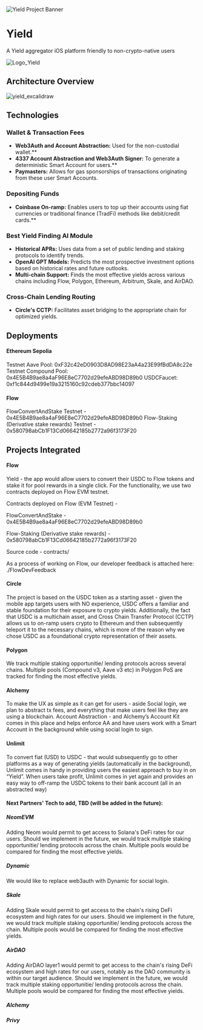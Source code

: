 ![Yield Project Banner](https://github.com/user-attachments/assets/83a3f759-24ee-47fe-8df4-aefc35f997f7)
# Yield
A Yield aggregator iOS platform friendly to non-crypto-native users 

![Logo_Yield](https://github.com/user-attachments/assets/6ba20894-bfbb-4dbf-bd54-8fe0dced756f)

## Architecture Overview
![yield_excalidraw](https://github.com/user-attachments/assets/928243a9-599b-4600-8998-a96d8c5f6d42)

## Technologies

### Wallet & Transaction Fees
- **Web3Auth and Account Abstraction:** Used for the non-custodial wallet.**
- **4337 Account Abstraction and Web3Auth Signer:** To generate a deterministic Smart Account for users.**
- **Paymasters:** Allows for gas sponsorships of transactions originating from these user Smart Accounts.

### Depositing Funds
- **Coinbase On-ramp:** Enables users to top up their accounts using fiat currencies or traditional finance (TradFi) methods like debit/credit cards.**

### Best Yield Finding AI Module
- **Historical APRs:** Uses data from a set of public lending and staking protocols to identify trends.
- **OpenAI GPT Models:** Predicts the most prospective investment options based on historical rates and future outlooks.
- **Multi-chain Support:** Finds the most effective yields across various chains including Flow, Polygon, Ethereum, Arbitrum, Skale, and AirDAO.

### Cross-Chain Lending Routing
- **Circle's CCTP:** Facilitates asset bridging to the appropriate chain for optimized yields.

   
## Deployments

#### Ethereum Sepolia
Testnet Aave Pool: 0xF32c42eD0903D8AD98E23aA4a23E99fBdDA8c22e
Testnet Compound Pool: 0x4E5B4B9ae8a4aF96E8eC7702d29efeABD98D89b0
USDCFaucet: 0xf1c844d9499e19a3215160c92cdeb377bbc14097

#### Flow

FlowConvertAndStake Testnet - 0x4E5B4B9ae8a4aF96E8eC7702d29efeABD98D89b0
Flow-Staking (Derivative stake rewards) Testnet - 0x580798abCb1F13Cd06642185b2772a96f3173F20

## Projects Integrated

#### Flow

Yield - the app would allow users to convert their USDC to Flow tokens and stake it for pool rewards in a single click. For the functionality, we use two contracts deployed on Flow EVM testnet.

Contracts deployed on Flow (EVM Testnet) -

FlowConvertAndStake - 0x4E5B4B9ae8a4aF96E8eC7702d29efeABD98D89b0

Flow-Staking (Derivative stake rewards) - 0x580798abCb1F13Cd06642185b2772a96f3173F20


Source code - contracts/


As a process of working on Flow, our developer feedback is attached here: ./FlowDevFeedback


#### Circle

The project is based on the USDC token as a starting asset - given the mobile app targets users with NO experience, USDC offers a familiar and stable foundation for their exposure to crypto yields. 
Additionally, the fact that USDC is a multichain asset, and Cross Chain Transfer Protocol (CCTP) allows us to on-ramp users crypto to Ethereum and then subsequently teleport it to the necessary chains, which is more of the reason why we chose USDC as a foundational crypto representation of their assets.


#### Polygon

We track multiple staking opportunitie/ lending protocols across several chains. Multiple pools (Compound v3, Aave v3 etc) in Polygon PoS are tracked for finding the most effective yields.


#### Alchemy

To make the UX as simple as it can get for users - aside Social login, we plan to abstract tx fees, and everything that make users feel like they are using a blockchain. Account Abstraction - and Alchemy’s Account Kit comes in this place and helps enforce AA and have users work with a Smart Account in the background while using social login to sign.


#### Unlimit

To convert fiat (USD) to USDC - that would subsequently go to other platforms as a way of generating yields (automatically in the background), Unlimit comes in handy in providing users the easiest approach to buy in on “Yield”. When users take profit, Unlimit comes in yet again and provides an easy way to off-ramp the USDC tokens to their bank account (all in an abstracted way)

#### Next Partners' Tech to add, TBD (will be added in the future):
##### NeomEVM
Adding Neom would permit to get access to Solana's DeFi rates for our users. Should we implement in the future, we would track multiple staking opportunitie/ lending protocols across the chain. Multiple pools would be compared for finding the most effective yields.

##### Dynamic
We would like to replace web3auth with Dynamic for social login.

##### Skale
Adding Skale would permit to get access to the chain's rising DeFi ecosystem and high rates for our users. Should we implement in the future, we would track multiple staking opportunitie/ lending protocols across the chain. Multiple pools would be compared for finding the most effective yields.

##### AirDAO
Adding AirDAO layer1 would permit to get access to the chain's rising DeFi ecosystem and high rates for our users, notably as the DAO community is within our target audience. Should we implement in the future, we would track multiple staking opportunitie/ lending protocols across the chain. Multiple pools would be compared for finding the most effective yields.

##### Alchemy


##### Privy
